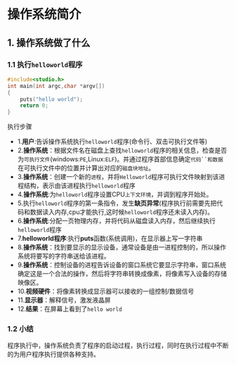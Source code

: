 # 操作系统简介

## 1. 操作系统做了什么

### 1.1 执行`helloworld`程序

```c
#include<studio.h>
int main(int argc,char *argv[])
{
    puts("hello world");
    return 0;
}
```

执行步骤

* 1.**用户**:告诉操作系统执行`helloworld`程序(命令行、双击可执行文件等)
* 2.**操作系统**：根据文件名在磁盘上查找`helloworld`程序的相关信息，检查是否为`可执行文件`(windows:`PE`,Linux:`ELF`)。并通过程序首部信息确定`代码``和数据`在可执行文件中的位置并计算出对应的`磁盘块地址`。
* 3.**操作系统**：创建一个新的`进程`，并将`Helloworld`程序可执行文件映射到该进程结构，表示由该进程执行`helloworld`程序
* 4.**操作系统**:为`helloworld`程序设置CPU`上下文环境`，并调到程序开始处。
* 5.执行`helloworld`程序的第一条指令，发生**缺页异常**(程序执行前需要先把代码和数据读入内存,cpu才能执行,这时候`helloworld`程序还未读入内存)。
* 6.**操作系统**:分配一页物理内存，并将代码从磁盘读入内存，然后继续执行`helloworld`程序
* 7.**helloworld程序**:执行**puts**函数(系统调用)，在显示器上写一字符串
* 8.**操作系统**：找到要显示的显示设备，通常设备是由一进程控制的，所以操作系统将要写的字符串送给该进程。
* 9.**操作系统**：控制设备的进程告诉设备的窗口系统它要显示字符串，窗口系统确定这是一个合法的操作，然后将字符串转换成像素，将像素写入设备的存储映像区。
* 10.**视频硬件**：将像素转换成显示器可以接收的一组控制/数据信号
* 11.**显示器**：解释信号，激发液晶屏
* 12.**结果**：在屏幕上看到了`hello world`

### 1.2 小结

程序执行中，操作系统负责了程序的启动过程，执行过程，同时在执行过程中不断的为用户程序执行提供各种支持。